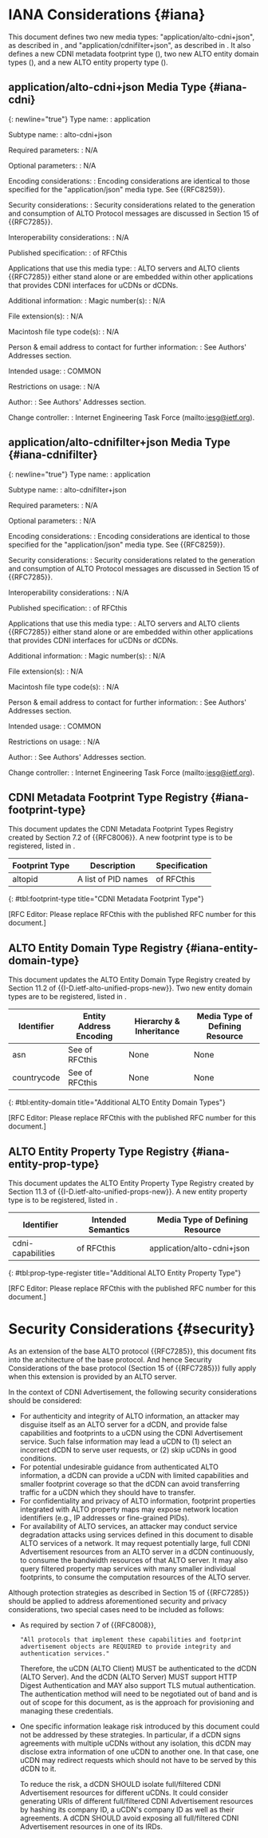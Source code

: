 <!-- Skip header line -->

# IANA Considerations {#iana}

This document defines two new media types: "application/alto-cdni+json", as
described in [](#iana-cdni), and "application/cdnifilter+json", as described in
[](#iana-cdnifilter). It also defines a new CDNI metadata footprint type
([](#iana-footprint-type)), two new ALTO entity domain types
([](#iana-entity-domain-type)), and a new ALTO entity property type
([](#iana-entity-prop-type)).

## application/alto-cdni+json Media Type {#iana-cdni}

{: newline="true"}
Type name:
: application

Subtype name:
: alto-cdni+json

Required parameters:
: N/A

Optional parameters:
: N/A

Encoding considerations:
: Encoding considerations are identical to those specified for the
  "application/json" media type. See {{RFC8259}}.

Security considerations:
: Security considerations related to the generation and consumption of ALTO
  Protocol messages are discussed in Section 15 of {{RFC7285}}.

Interoperability considerations:
: N/A

Published specification:
: [](#cdnifci) of RFCthis

Applications that use this media type:
: ALTO servers and ALTO clients {{RFC7285}} either stand alone or are embedded within other
  applications that provides CDNI interfaces for uCDNs or dCDNs.

Additional information:
: Magic number(s):
  : N/A

  File extension(s):
  : N/A

  Macintosh file type code(s):
  : N/A

Person &amp; email address to contact for further information:
: See Authors' Addresses section.

Intended usage:
: COMMON

Restrictions on usage:
: N/A

Author:
: See Authors' Addresses section.

Change controller:
: Internet Engineering Task Force (mailto:iesg@ietf.org).

## application/alto-cdnifilter+json Media Type {#iana-cdnifilter}

{: newline="true"}
Type name:
: application

Subtype name:
: alto-cdnifilter+json

Required parameters:
: N/A

Optional parameters:
: N/A

Encoding considerations:
: Encoding considerations are identical to those specified for the
  "application/json" media type. See {{RFC8259}}.

Security considerations:
: Security considerations related to the generation and consumption of ALTO
  Protocol messages are discussed in Section 15 of {{RFC7285}}.

Interoperability considerations:
: N/A

Published specification:
: [](#filteredcdnifci) of RFCthis

Applications that use this media type:
: ALTO servers and ALTO clients {{RFC7285}} either stand alone or are embedded within other
  applications that provides CDNI interfaces for uCDNs or dCDNs.

Additional information:
: Magic number(s):
  : N/A

  File extension(s):
  : N/A

  Macintosh file type code(s):
  : N/A

Person &amp; email address to contact for further information:
: See Authors' Addresses section.

Intended usage:
: COMMON

Restrictions on usage:
: N/A

Author:
: See Authors' Addresses section.

Change controller:
: Internet Engineering Task Force (mailto:iesg@ietf.org).

## CDNI Metadata Footprint Type Registry {#iana-footprint-type}

This document updates the CDNI Metadata Footprint Types Registry created by
Section 7.2 of {{RFC8006}}. A new footprint type is to be registered, listed in
[](#tbl:footprint-type).

| Footprint Type | Description         | Specification                     |
|----------------|---------------------|-----------------------------------|
| altopid        | A list of PID names | [](#cdnifcinetworkmap) of RFCthis |
{: #tbl:footprint-type title="CDNI Metadata Footprint Type"}

\[RFC Editor: Please replace RFCthis with the published RFC number for this
document.\]

## ALTO Entity Domain Type Registry {#iana-entity-domain-type}

This document updates the ALTO Entity Domain Type Registry created by Section
11.2 of {{I-D.ietf-alto-unified-props-new}}. Two new entity domain types are to
be registered, listed in [](#tbl:entity-domain).

| Identifier  | Entity Address Encoding                   | Hierarchy &amp; Inheritance | Media Type of Defining Resource |
|-------------|-------------------------------------------|-----------------------------|---------------------------------|
| asn         | See [](#asn-entity-id) of RFCthis         | None                        | None                            |
| countrycode | See [](#countrycode-entity-id) of RFCthis | None                        | None                            |
{: #tbl:entity-domain title="Additional ALTO Entity Domain Types"}

\[RFC Editor: Please replace RFCthis with the published RFC number for this
document.\]

## ALTO Entity Property Type Registry {#iana-entity-prop-type}

This document updates the ALTO Entity Property Type Registry created by Section
11.3 of {{I-D.ietf-alto-unified-props-new}}. A new entity property type is to
be registered, listed in [](#tbl:prop-type-register).

| Identifier        | Intended Semantics                     | Media Type of Defining Resource |
|-------------------|----------------------------------------|---------------------------------|
| cdni-capabilities | [](#capabilitytoproperties) of RFCthis | application/alto-cdni+json      |
{: #tbl:prop-type-register title="Additional ALTO Entity Property Type"}

\[RFC Editor: Please replace RFCthis with the published RFC number for this
document.\]

# Security Considerations {#security}

As an extension of the base ALTO protocol {{RFC7285}}, this document fits into
the architecture of the base protocol. And hence Security Considerations of the
base protocol (Section 15 of {{RFC7285}}) fully apply when this extension is
provided by an ALTO server.

In the context of CDNI Advertisement, the following security considerations should
be considered:

* For authenticity and integrity of ALTO information, an attacker may disguise
  itself as an ALTO server for a dCDN, and provide false capabilities and
  footprints to a uCDN using the CDNI Advertisement service. Such false
  information may lead a uCDN to (1) select an incorrect dCDN to serve user
  requests, or (2) skip uCDNs in good conditions.
* For potential undesirable guidance from authenticated ALTO information, a dCDN
  can provide a uCDN with limited capabilities and smaller footprint coverage so
  that the dCDN can avoid transferring traffic for a uCDN which they should have
  to transfer.
* For confidentiality and privacy of ALTO information, footprint properties
  integrated with ALTO property maps may expose network location identifiers
  (e.g., IP addresses or fine-grained PIDs).
* For availability of ALTO services, an attacker may conduct service degradation
  attacks using services defined in this document to disable ALTO services of a
  network. It may request potentially large, full CDNI Advertisement resources
  from an ALTO server in a dCDN continuously, to consume the bandwidth resources
  of that ALTO server. It may also query filtered property map services with
  many smaller individual footprints, to consume the computation resources of
  the ALTO server.

Although protection strategies as described in Section 15 of {{RFC7285}} should
be applied to address aforementioned security and privacy considerations,
two special cases need to be included as follows:

- As required by section 7 of {{RFC8008}},

      "All protocols that implement these capabilities and footprint
      advertisement objects are REQUIRED to provide integrity and
      authentication services."

  Therefore, the uCDN (ALTO Client)
  MUST be authenticated to the dCDN (ALTO Server). And the dCDN (ALTO Server)
  MUST support HTTP Digest Authentication and MAY also support TLS mutual
  authentication. The authentication method will need to be negotiated out of
  band and is out of scope for this document, as is the approach for
  provisioning and managing these credentials.
- One specific information leakage risk introduced by this document could not
  be addressed by these strategies. In particular, if a dCDN signs agreements
  with multiple uCDNs without any isolation, this dCDN may disclose extra
  information of one uCDN to another one. In that case, one uCDN may redirect
  requests which should not have to be served by this dCDN to it.

  To reduce the risk, a dCDN SHOULD isolate full/filtered CDNI Advertisement
  resources for different uCDNs. It could consider generating URIs of different
  full/filtered CDNI Advertisement resources by hashing its company ID, a
  uCDN's company ID as well as their agreements. A dCDN SHOULD avoid exposing
  all full/filtered CDNI Advertisement resources in one of its IRDs.

